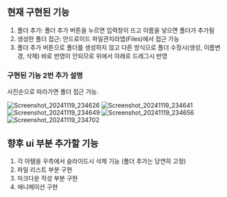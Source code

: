 ## 현재 구현된 기능
1. 폴더 추가: 폴더 추가 버튼을 누르면 입력창이 뜨고 이름을 넣으면 폴더가 추가됨
2. 생성한 폴더 접근: 안드로이드 파일관지라앱(Files)에서 접근 가능
3. 폴더 추가 버튼으로 폴더를 생성하지 않고 다른 방식으로 폴더 수정시(생성, 이름변경, 삭제) 바로 반영이 안되므로 위에서 아래로 드레그시 반영

### 구현된 기능 2번 추가 설명
사진순으로 따라가면 폴더 접근 가능. 

![Screenshot_20241119_234626](https://github.com/user-attachments/assets/ff04f775-33a3-4398-9cc2-29a6c89965f7)
![Screenshot_20241119_234641](https://github.com/user-attachments/assets/d8c62718-ed27-4cde-905e-baf3d081181a)
![Screenshot_20241119_234649](https://github.com/user-attachments/assets/fba60179-eba6-42b5-99f7-914816cecaec)
![Screenshot_20241119_234656](https://github.com/user-attachments/assets/376cbeb9-4fd9-4f8e-9948-8b13f6ce741f)
![Screenshot_20241119_234702](https://github.com/user-attachments/assets/0c85b3de-aa5d-4615-858c-b42363d0a948)

## 향후 ui 부분 추가할 기능
1. 각 아템을 우측에서 슬라이드시 삭제 기능 (폴더 추가는 당연히 고정)
2. 파일 리스트 부분 구현
3. 마크다운 작성 부분 구현
4. 애니메이션 구현


